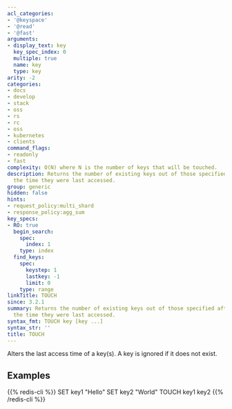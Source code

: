 ```yaml
---
acl_categories:
- '@keyspace'
- '@read'
- '@fast'
arguments:
- display_text: key
  key_spec_index: 0
  multiple: true
  name: key
  type: key
arity: -2
categories:
- docs
- develop
- stack
- oss
- rs
- rc
- oss
- kubernetes
- clients
command_flags:
- readonly
- fast
complexity: O(N) where N is the number of keys that will be touched.
description: Returns the number of existing keys out of those specified after updating
  the time they were last accessed.
group: generic
hidden: false
hints:
- request_policy:multi_shard
- response_policy:agg_sum
key_specs:
- RO: true
  begin_search:
    spec:
      index: 1
    type: index
  find_keys:
    spec:
      keystep: 1
      lastkey: -1
      limit: 0
    type: range
linkTitle: TOUCH
since: 3.2.1
summary: Returns the number of existing keys out of those specified after updating
  the time they were last accessed.
syntax_fmt: TOUCH key [key ...]
syntax_str: ''
title: TOUCH
---
```

Alters the last access time of a key(s).
A key is ignored if it does not exist.

## Examples

{{% redis-cli %}}
SET key1 "Hello"
SET key2 "World"
TOUCH key1 key2
{{% /redis-cli %}}

